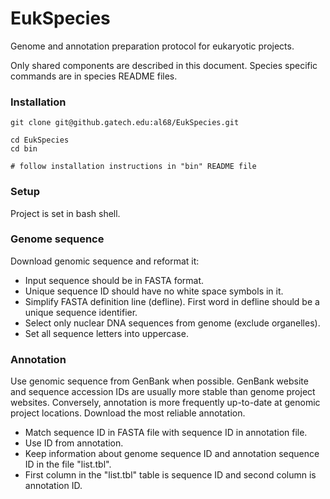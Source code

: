 # EukSpecies
Genome and annotation preparation protocol for eukaryotic projects.

Only shared components are described in this document.
Species specific commands are in species README files.

### Installation
```
git clone git@github.gatech.edu:al68/EukSpecies.git

cd EukSpecies
cd bin

# follow installation instructions in "bin" README file
```
### Setup
Project is set in bash shell.

### Genome sequence
Download genomic sequence and reformat it:
 * Input sequence should be in FASTA format.
 * Unique sequence ID should have no white space symbols in it.
 * Simplify FASTA definition line (defline). First word in defline should be a unique sequence identifier.
 * Select only nuclear DNA sequences from genome (exclude organelles).
 * Set all sequence letters into uppercase.

### Annotation
Use genomic sequence from GenBank when possible. GenBank website and sequence accession IDs are usually more stable than genome project websites. Conversely, annotation is more frequently up-to-date at genomic project locations. Download the most reliable annotation.
* Match sequence ID in FASTA file with sequence ID in annotation file.
* Use ID from annotation.
* Keep information about genome sequence ID and annotation sequence ID in the file "list.tbl".
* First column in the "list.tbl" table is sequence ID and second column is annotation ID.
